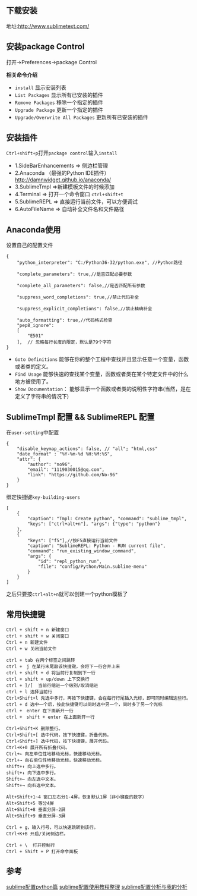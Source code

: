 ## 下载安装
地址:http://www.sublimetext.com/

## 安装package Control

打开->Preferences->package Control

**相关命令介绍**
* `install` 显示安装列表
* `List Packages` 显示所有已安装的插件
* `Remove Packages` 移除一个指定的插件
* `Upgrade Package` 更新一个指定的插件
* `Upgrade/Overwrite All Packages` 更新所有已安装的插件

## 安装插件
`Ctrl+shift+p`打开`package control`输入`install`

* 1.SideBarEnhancements => 侧边栏管理
* 2.Anaconda （最强的Python IDE插件）http://damnwidget.github.io/anaconda/
* 3.SublimeTmpl =>新建模板文件的时候添加
* 4.Terminal => 打开一个命令窗口 `ctrl+shift+t`
* 5.SublimeREPL => 直接运行当前文件，可以方便调试
* 6.AutoFileName => 自动补全文件名和文件路径
## Anaconda使用
设置自己的配置文件
```
{
	"python_interpreter": "C:/Python36-32/python.exe", //Python路径

	"complete_parameters": true,//是否匹配必要参数

	"complete_all_parameters": false,//是否匹配所有参数

	"suppress_word_completions": true,//禁止代码补全

	"suppress_explicit_completions": false,//禁止精确补全

	"auto_formatting": true,//代码格式检查
	"pep8_ignore":
    [
        "E501"
    ],  // 忽略每行长度的限定，默认是79个字符
}
```
* `Goto Definitions` 能够在你的整个工程中查找并且显示任意一个变量，函数或者类的定义。
* `Find Usage` 能够快速的查找某个变量，函数或者类在某个特定文件中的什么地方被使用了。
* `Show Documentation`： 能够显示一个函数或者类的说明性字符串(当然，是在定义了字符串的情况下)

## SublimeTmpl 配置 && SublimeREPL 配置
在`user-setting`中配置
```
{  
    "disable_keymap_actions": false, // "all"; "html,css"  
    "date_format" : "%Y-%m-%d %H:%M:%S",  
    "attr": {  
        "author": "no96",  
        "email": "1119030015@qq.com",  
        "link": "https://github.com/No-96"  
    }  
}
```
绑定快捷键`key-building-users`
```
[
    {
        "caption": "Tmpl: Create python", "command": "sublime_tmpl",  
        "keys": ["ctrl+alt+n"], "args": {"type": "python"}  
    },
    {
        "keys": ["f5"],//按F5直接运行当前文件
        "caption": "SublimeREPL: Python - RUN current file",
        "command": "run_existing_window_command",
        "args": {
            "id": "repl_python_run",
            "file": "config/Python/Main.sublime-menu"
        }
    }
]
```
之后只要按`ctrl+alt+n`就可以创建一个python模板了

## 常用快捷键
```
Ctrl + shift + n 新建窗口
ctrl + shift + w 关闭窗口
Ctrl + n 新建文件
Ctrl + w 关闭当前文件

ctrl + tab 在两个标签之间跳转
ctrl +　j 在某行末尾敲该快捷键，会将下一行合并上来
ctrl + shift + d 将当前行复制到下一行
ctrl + shift + up/down 上下交换行
ctrl + ]/[  当前行缩进一个级别/取消缩进
ctrl + l 选择当前行
Ctrl+Shift+l 先选中多行，再按下快捷键，会在每行行尾插入光标，即可同时编辑这些行。
ctrl + d 选中一个后，按此快捷键可以同时选中另一个，同时多了另一个光标
ctrl +　enter 在下面新开一行
ctrl +　shift + enter 在上面新开一行

Ctrl+Shift+K 删除整行。
Ctrl+Shift+[ 选中代码，按下快捷键，折叠代码。
Ctrl+Shift+] 选中代码，按下快捷键，展开代码。
Ctrl+K+0 展开所有折叠代码。
Ctrl+← 向左单位性地移动光标，快速移动光标。
Ctrl+→ 向右单位性地移动光标，快速移动光标。
shift+↑ 向上选中多行。
shift+↓ 向下选中多行。
Shift+← 向左选中文本。
Shift+→ 向右选中文本。

Alt+Shift+1~4 窗口左右分1-4屏，恢复默认1屏（非小键盘的数字）
Alt+Shift+5 等分4屏
Alt+Shift+8 垂直分屏-2屏
Alt+Shift+9 垂直分屏-3屏

Ctrl + g，输入行号，可以快速跳转到该行。
Ctrl+K+B 开启/关闭侧边栏。

Ctrl + \  打开控制行
Ctrl + Shift + P 打开命令面板
```

## 参考

[sublime配置python篇](https://segmentfault.com/a/1190000007967722)
[sublime配置使用教程整理](https://segmentfault.com/a/1190000004463984)
[sublime配置分析与我的分析](http://blog.csdn.net/hexrain/article/details/13997565)
